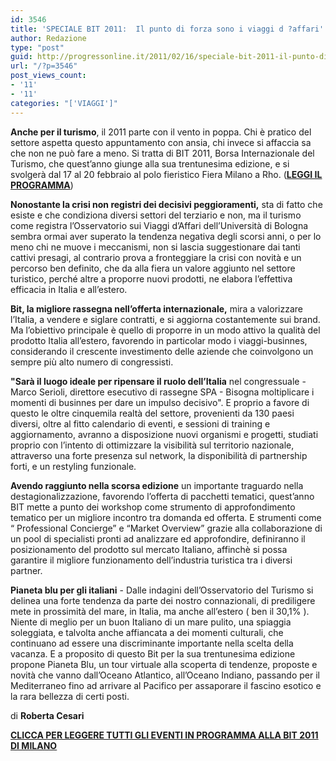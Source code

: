 ```yaml
---
id: 3546
title: 'SPECIALE BIT 2011:  Il punto di forza sono i viaggi d ?affari'
author: Redazione
type: "post"
guid: http://progressonline.it/2011/02/16/speciale-bit-2011-il-punto-di-forza-sono-i-viaggi-daffari/
url: "/?p=3546"
post_views_count:
- '11'
- '11'
categories: "['VIAGGI']"
---
```


**Anche per il turismo**, il 2011 parte con il vento in poppa. Chi è pratico del settore aspetta questo appuntamento con ansia, chi invece si affaccia sa che non ne può fare a meno. Si tratta di BIT 2011, Borsa Internazionale del Turismo, che quest’anno giunge alla sua trentunesima edizione, e si svolgerà dal 17 al 20 febbraio al polo fieristico Fiera Milano a Rho. ([<u>**LEGGI IL PROGRAMMA**</u>](https://www.progressonline.it/index.php?livello=Travel&sezione=77&articolo=3187&lang=it))

**Nonostante la crisi non registri dei decisivi peggioramenti,** sta di fatto che esiste e che condiziona diversi settori del terziario e non, ma il turismo come registra l’Osservatorio sui Viaggi d’Affari dell’Università di Bologna sembra ormai aver superato la tendenza negativa degli scorsi anni, o per lo meno chi ne muove i meccanismi, non si lascia suggestionare dai tanti cattivi presagi, al contrario prova a fronteggiare la crisi con novità e un percorso ben definito, che da alla fiera un valore aggiunto nel settore turistico, perché altre a proporre nuovi prodotti, ne elabora l’effettiva efficacia in Italia e all’estero.

**Bit, la migliore rassegna nell’offerta internazionale,** mira a valorizzare l’Italia, a vendere e siglare contratti, e si aggiorna costantemente sui brand. Ma l’obiettivo principale è quello di proporre in un modo attivo la qualità del prodotto Italia all’estero, favorendo in particolar modo i viaggi-businnes, considerando il crescente investimento delle aziende che coinvolgono un sempre più alto numero di congressisti.

**"Sarà il luogo ideale per ripensare il ruolo dell’Italia** nel congressuale - Marco Serioli, direttore esecutivo di rassegne SPA - Bisogna moltiplicare i momenti di businnes per dare un impulso decisivo". E proprio a favore di questo le oltre cinquemila realtà del settore, provenienti da 130 paesi diversi, oltre al fitto calendario di eventi, e sessioni di training e aggiornamento, avranno a disposizione nuovi organismi e progetti, studiati proprio con l’intento di ottimizzare la visibilità sul territorio nazionale, attraverso una forte presenza sul network, la disponibilità di partnership forti, e un restyling funzionale.

**Avendo raggiunto nella scorsa edizione** un importante traguardo nella destagionalizzazione, favorendo l’offerta di pacchetti tematici, quest’anno BIT mette a punto dei workshop come strumento di approfondimento tematico per un migliore incontro tra domanda ed offerta. E strumenti come “ Professional Concierge” e “Market Overview” grazie alla collaborazione di un pool di specialisti pronti ad analizzare ed approfondire, definiranno il posizionamento del prodotto sul mercato Italiano, affinchè si possa garantire il migliore funzionamento dell’industria turistica tra i diversi partner.

**Pianeta blu per gli italiani** - Dalle indagini dell’Osservatorio del Turismo si delinea una forte tendenza da parte dei nostro connazionali, di prediligere mete in prossimità del mare, in Italia, ma anche all’estero ( ben il 30,1% ). Niente di meglio per un buon Italiano di un mare pulito, una spiaggia soleggiata, e talvolta anche affiancata a dei momenti culturali, che continuano ad essere una discriminante importante nella scelta della vacanza. E a proposito di questo Bit per la sua trentunesima edizione propone Pianeta Blu, un tour virtuale alla scoperta di tendenze, proposte e novità che vanno dall’Oceano Atlantico, all’Oceano Indiano, passando per il Mediterraneo fino ad arrivare al Pacifico per assaporare il fascino esotico e la rara bellezza di certi posti.

di **Roberta Cesari**

[<u>**CLICCA PER LEGGERE TUTTI GLI EVENTI IN PROGRAMMA ALLA BIT 2011 DI MILANO**</u>](https://www.progressonline.it/index.php?livello=Travel&sezione=77&articolo=3187&lang=it)